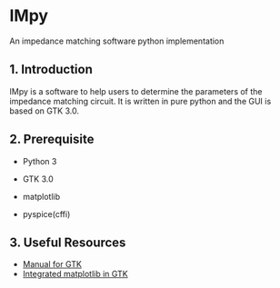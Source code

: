 # IMpy
An impedance matching software python implementation



## 1. Introduction 

IMpy is a software to help users to determine the parameters of the impedance matching circuit. It is written in pure python and the GUI is based on GTK 3.0. 



## 2. Prerequisite

* Python 3


* GTK 3.0
* matplotlib
* pyspice(cffi)




## 3. Useful Resources

* [Manual for GTK](https://lazka.github.io/pgi-docs/Gtk-3.0/index.html)
* [Integrated matplotlib in GTK](http://gtk3-matplotlib-cookbook.readthedocs.io/en/latest/hello-plot.html)
